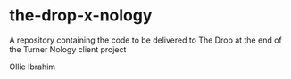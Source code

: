 # the-drop-x-nology
A repository containing the code to be delivered to The Drop at the end of the Turner Nology client project

Ollie
Ibrahim